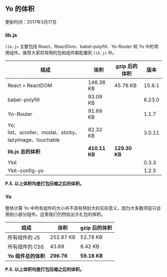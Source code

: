 ## Yo 的体积

更新时间：2017年3月17日

### lib.js

`lib.js` 主要包括 React、ReactDom、babel-polyfill、Yo-Router 和 Yo 中的常用组件。推荐大家将常用的包和组件都配置到 `lib.js` 中。

组成 | 体积 | gzip 后的体积 | 版本
--------- | -------- | ---------- | ----------
React + ReactDOM | 146.36 KB | 45.76 KB | 15.6.1
babel-polyfill | 93.09 KB | | 6.23.0
Yo-Router | 91.68 KB | | 1.1.7
Yo:<br/>list、scroller、modal、sticky、lazyimage、touchable | 82.32 KB | | 3.0.11
**lib.js 总的体积** | **410.11 KB** | **129.30 KB** |
Ykit | | | 0.3.3
Ykit-config-yo | | | 1.2.5

**P.S. 以上体积均是打包压缩之后的体积。**

### Yo

整体计算 Yo 中所有组件的大小并不具有特别大的实际意义，因为大多数项目只会用到小部分组件。这里我们仍然给出大礼包的体积。

组成 | 体积 | gzip 后的体积
--------- | --------- | ---------
所有组件的 JS | 252.87 KB | 52.76 KB
所有组件的 CSS | 43.89 | 6.42 KB
**Yo 组件总的体积** | **296.76** | **59.18 KB**

**P.S. 以上体积均是打包压缩之后的体积。**
